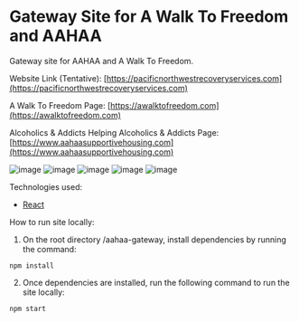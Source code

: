 # Gateway Site for A Walk To Freedom and AAHAA

Gateway site for AAHAA and A Walk To Freedom.

Website Link (Tentative): [https://pacificnorthwestrecoveryservices.com](https://pacificnorthwestrecoveryservices.com)

A Walk To Freedom Page: [https://awalktofreedom.com](https://awalktofreedom.com)

Alcoholics & Addicts Helping Alcoholics & Addicts Page: [https://www.aahaasupportivehousing.com](https://www.aahaasupportivehousing.com)

![image](https://github.com/afutofu/awtf-aahaa-gateway/assets/37662909/d34a0146-13e6-4095-8149-00fe4dc2516f)
![image](https://github.com/afutofu/awtf-aahaa-gateway/assets/37662909/f679907d-3a5d-4420-9ca6-308dc4707cc8)
![image](https://github.com/afutofu/awtf-aahaa-gateway/assets/37662909/09f83b5d-1be9-4417-91e6-2a904449bbe5)
![image](https://github.com/afutofu/awtf-aahaa-gateway/assets/37662909/73ff160d-09a3-49cb-93cc-aa5149db3d9f)
![image](https://github.com/afutofu/awtf-aahaa-gateway/assets/37662909/8319c678-bf03-4ba8-9454-f8ae7f981804)


Technologies used:

- [React](https://reactjs.org/)

How to run site locally:

1. On the root directory /aahaa-gateway, install dependencies by running the command:

```
npm install
```

2. Once dependencies are installed, run the following command to run the site locally:

```
npm start
```
